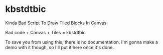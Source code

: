 # kbstdtbic
Kinda Bad Script To Draw Tiled Blocks In Canvas

Bad code + Canvas + Tiles = kbstdtbic

To save you from using this, there is no documentation. I'm gonna make a demo with it though, so I'll put it here once it's done.
